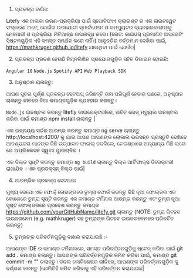1. ପ୍ରକଳ୍ପ ବର୍ଣନା:

  Litefy ଏକ ହାଲକା ଭରଣ-ପ୍ରକ୍ରିୟା ପାଇଁ ସ୍ପୋଟିଫାଏ କ୍ଲାଇଣ୍ଟ ର ଏକ ଲାଇଟୱେଟ ସଂସ୍କରଣ ଅଟେ, ଯେଉଁର ଉପଯୋଗୀ ସ୍ମାର୍ଟଫୋନ ଓ କମ୍ପ୍ୟୁଟର ବ୍ୟବହାରକାରୀଙ୍କୁ ମେମୋରୀ ଓ ପ୍ରକ୍ରିୟା ମିତିଆଚ୍ଛ ଉପଲବ୍ଧ କରେ।
  (ନୋଟ: କାଇଓସ୍ ପ୍ରମାଣିତ ଅପରେଟିଂ ସିଷ୍ଟମଗୁଡ଼ିକ ଏହି ସମସ୍ତ ସମର୍ଥନ କରେ ନାହିଁ।)
  ଆବୃତ୍ତିର ବର୍ତ୍ତମାନ ଦେଖିବା ପାଇଁ, https://mathkruger.github.io/litefy ଯାଉଥିବା ପାଇଁ ଯେଉଁଠ|


2. ପ୍ରକଳ୍ପ ପ୍ରବଣ ହେଉଛି ନିମ୍ନଲିଖିତ ପ୍ରଯୋଗଗୁଡ଼ିକ ସହିତ ଡିଜାଇନ ହୋଇଛି:

`Angular 10`
`Node.js`
`Spotify API`
`Web Playback SDK`


3. ଅନୁଷ୍ଠାନ ଚାଳାନ୍ତୁ:

ଆପଣ ସୂଚନା ପୂର୍ଣ୍ଣ ପ୍ରକଳ୍ପ ସେଟଅପ୍ କରିଛନ୍ତି ତାହା ପରିପୂର୍ଣ ହେବାର ପଛରେ, ଅନୁଷ୍ଠାନ ଚାଳାନ୍ତୁ ନୀଚରେ ଦିଆ କମାଣ୍ଡଗୁଡ଼ିକ ବ୍ଯବହାର କରନ୍ତୁ।

`Node.js` ଇନଷ୍ଟଲ କରନ୍ତୁ
litefly ଡାଇରେକ୍ଟରୀରେ, ଉଚିତ ନୋଡ୍ ମଡ୍ୟୁଲ ଇନଷ୍ଟଲ କରିବା ପାଇଁ କମାଣ୍ଡ npm install ଚାଲାନ୍ତୁ |

ଏକ ଉନ୍ନଯ୍ୟ ସର୍ଭର ଆରମ୍ଭ କରନ୍ତୁ
କମାଣ୍ଡ ng serve ଚାଲାନ୍ତୁ
http://localhost:4200/ କୁ ଯାଇ ଆପଣ ଆପଣଙ୍କ ଲୋକାଲ ଭରସନ୍ତ ପ୍ରସ୍ତୁତି ଦେଖିବେ
ଆବଶ୍ୟକତା ମାନଙ୍କ କିଛି ଉତ୍ପାଦନ ଫାଇଲ୍ ବଦଳିଲେ, ତେଉଣ୍ଠାରେ ଅନ୍ୟାନ୍ୟ କିଛି ଲଗେ ତୋ ଅପ୍ଲିକେସନ ସ୍ୱତଃ ପୁନଃଚାଳିବ ।

ଏକ ବିଲ୍ଡ ସୃଷ୍ଟି କରନ୍ତୁ
କମାଣ୍ଡ `ng build` ଚାଲାନ୍ତୁ
ବିଲ୍ଡ ଆର୍ଟିଫାକ୍ସ ଡିରେକ୍ଟରୀ ରାଖାଯିବ ।
ଏକ ପ୍ରଡକ୍ସନ୍ ବିଲ୍ଡ ପାଇଁ|


4. ଆରମ୍ଭିକ ପ୍ରକଳ୍ପ ସେଟଅପ:

ମୁଖ୍ୟ ରେପୋ ଏକ ଫୋର୍କ୍ ତୋରଙ୍ଗରେ ତୁମ୍ରା ଫୋର୍କ କରନ୍ତୁ
କିଛି ନୂଆ ଫୋଲ୍ଡର ଏକ କୋଣେରେ ତୁମ୍ରା ସୃଷ୍ଟି କରନ୍ତୁ
ଏକ କମାଣ୍ଡ ଟର୍ମିନାଲ ଆରମ୍ଭ କରନ୍ତୁ ଏବଂ ତୁମ୍ରା ନୂଆ ସୃଷ୍ଟ ଫୋଲ୍ଡରରେ ପ୍ରବେଶ କରନ୍ତୁ
କମାଣ୍ଡ https://github.com/yourGitHubName/litefy.git ଚାଲାନ୍ତୁ
(NOTE: ତୁମ୍ରା ଗିଟହବ ଇଉଜରନେମ (e.g. mathkruger) ସହ ତୁମ୍ରାଙ୍କ ଗିଟହବ ଇଉଜରନେମରେ ପରିବର୍ତିତ କରନ୍ତୁ)


5. ତୁମ୍ରଙ୍କ ପରିବର୍ତନଗୁଡ଼ିକୁ ଦାଖଲ କରାଯାଇଛି :-

ଆପଣଙ୍କ IDE ର କମାଣ୍ଡ ଟର୍ମିନାଲରେ, ସମସ୍ତ ପରିବର୍ତ୍ତନଗୁଡ଼ିକୁ ଷ୍ଟେଜ୍ କରିବା ପାଇଁ git add . କମାଣ୍ଡ ଚଲାନ୍ତୁ।
ଆପଣଙ୍କ ପରିବର୍ତ୍ତନଗୁଡ଼ିକ କମିଟ କରିବା ପାଇଁ, କମାଣ୍ଡ git commit -m "" ଚଲାନ୍ତୁ। ଡବଲ କୋଟିଶେଷର ଭୀତିରେ, ଆପଣଙ୍କ ପରିବର୍ତ୍ତନଗୁଡ଼ିକ କୁ ବର୍ଣ୍ଣନା କରନ୍ତୁ (ଯେମିତିହି କମିଟ କରିବାକୁ ଏହି ପରିବର୍ତ୍ତନ କରାଯାଇଛ|
